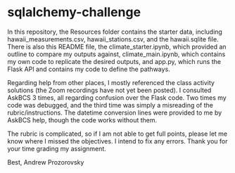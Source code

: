 # sqlalchemy-challenge

In this repository, the Resources folder contains the starter data, including hawaii_measurements.csv, 
hawaii_stations.csv, and the hawaii.sqlite file. There is also this README file, the climate_starter.ipynb, 
which provided an outline to compare my outputs against, climate_main.ipynb, which contains my own code to 
replicate the desired outputs, and app.py, which runs the Flask API and contains my code to define the 
pathways.

Regarding help from other places, I mostly referenced the class activity solutions (the Zoom recordings 
have not yet been posted). I consulted AskBCS 3 times, all regarding confusion over the Flask code. Two 
times my code was debugged, and the third time was simply a misreading of the rubric/instructions. The 
datetime conversion lines were provided to me by AskBCS help, though the code works without them.

The rubric is complicated, so if I am not able to get full points, please let me know where I missed the 
objectives. I intend to fix any errors. Thank you for your time grading my assignment.

Best,
Andrew Prozorovsky